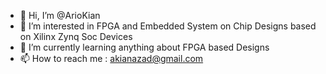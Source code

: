 - 👋 Hi, I’m @ArioKian
- 👀 I’m interested in FPGA and Embedded System on Chip Designs based on Xilinx Zynq Soc Devices  
- 🌱 I’m currently learning anything about FPGA based Designs 
- 📫 How to reach me : akianazad@gmail.com

<!---
ArioKian/ArioKian is a ✨ special ✨ repository because its `README.md` (this file) appears on your GitHub profile.
You can click the Preview link to take a look at your changes.
--->
